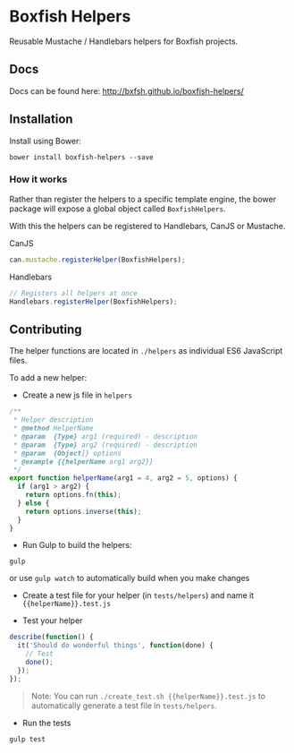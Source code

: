 # Boxfish Helpers
Reusable Mustache / Handlebars helpers for Boxfish projects.

## Docs
Docs can be found here: http://bxfsh.github.io/boxfish-helpers/

## Installation
Install using Bower:
```shell
bower install boxfish-helpers --save
```

### How it works
Rather than register the helpers to a specific template engine,
the bower package will expose a global object called `BoxfishHelpers`.

With this the helpers can be registered to Handlebars, CanJS or Mustache.

CanJS
```javascript
can.mustache.registerHelper(BoxfishHelpers);
```

Handlebars
```javascript
// Registers all helpers at once
Handlebars.registerHelper(BoxfishHelpers);
```

## Contributing
The helper functions are located in `./helpers` as individual ES6 JavaScript files.

To add a new helper:

* Create a new js file in `helpers`
```javascript
/**
 * Helper description
 * @method HelperName
 * @param  {Type} arg1 (required) - description 
 * @param  {Type} arg2 (required) - description 
 * @param  {Object]} options
 * @example {{helperName arg1 arg2}}
 */
export function helperName(arg1 = 4, arg2 = 5, options) {
  if (arg1 > arg2) {
    return options.fn(this);
  } else {
    return options.inverse(this);
  }
}
```

* Run Gulp to build the helpers:
```shell
gulp
```

or use `gulp watch` to automatically build when you make changes

* Create a test file for your helper (in `tests/helpers`) and name it
`{{helperName}}.test.js`

* Test your helper
```javascript
describe(function() {
  it('Should do wonderful things', function(done) {
    // Test
    done();
  });
});
```

> Note: You can run `./create_test.sh {{helperName}}.test.js` to automatically generate a test file in `tests/helpers`.

* Run the tests
```shell
gulp test
```
